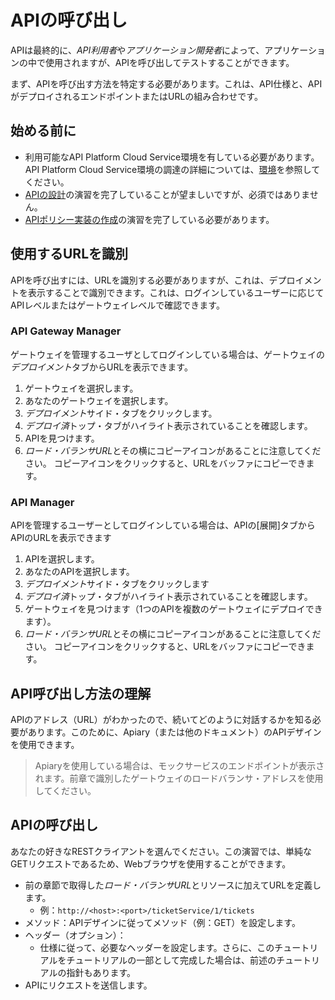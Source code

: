 # APIの呼び出し

APIは最終的に、*API利用者*や*アプリケーション開発者*によって、アプリケーションの中で使用されますが、APIを呼び出してテストすることができます。

まず、APIを呼び出す方法を特定する必要があります。これは、API仕様と、APIがデプロイされるエンドポイントまたはURLの組み合わせです。

## 始める前に

- 利用可能なAPI Platform Cloud Service環境を有している必要があります。API Platform Cloud Service環境の調達の詳細については、[環境](../../../../environments/README.md)を参照してください。
- [APIの設計](../../../design/design_api)の演習を完了していることが望ましいですが、必須ではありません。
- [APIポリシー実装の作成](../create_api)の演習を完了している必要があります。

## 使用するURLを識別

APIを呼び出すには、URLを識別する必要がありますが、これは、デプロイメントを表示することで識別できます。これは、ログインしているユーザーに応じてAPIレベルまたはゲートウェイレベルで確認できます。

### API Gateway Manager

ゲートウェイを管理するユーザとしてログインしている場合は、ゲートウェイの*デプロイメント*タブからURLを表示できます。

1. ゲートウェイを選択します。
2. あなたのゲートウェイを選択します。
3. *デプロイメント*サイド・タブをクリックします。
4. *デプロイ済*トップ・タブがハイライト表示されていることを確認します。
5. APIを見つけます。
6. *ロード・バランサURL*とその横にコピーアイコンがあることに注意してください。 コピーアイコンをクリックすると、URLをバッファにコピーできます。

### API Manager

APIを管理するユーザーとしてログインしている場合は、APIの[展開]タブからAPIのURLを表示できます

1. APIを選択します。
1. あなたのAPIを選択します。
1. *デプロイメント*サイド・タブをクリックします
1. *デプロイ済*トップ・タブがハイライト表示されていることを確認します。
1. ゲートウェイを見つけます（1つのAPIを複数のゲートウェイにデプロイできます）。
1. *ロード・バランサURL*とその横にコピーアイコンがあることに注意してください。 コピーアイコンをクリックすると、URLをバッファにコピーできます。

## API呼び出し方法の理解

APIのアドレス（URL）がわかったので、続いてどのように対話するかを知る必要があります。このために、Apiary（または他のドキュメント）のAPIデザインを使用できます。

> Apiaryを使用している場合は、モックサービスのエンドポイントが表示されます。前章で識別したゲートウェイのロードバランサ・アドレスを使用してください。

## APIの呼び出し

あなたの好きなRESTクライアントを選んでください。この演習では、単純なGETリクエストであるため、Webブラウザを使用することができます。

- 前の章節で取得した*ロード・バランサURL*とリソースに加えてURLを定義します。
  - 例：`http://<host>:<port>/ticketService/1/tickets`
- メソッド：APIデザインに従ってメソッド（例：GET）を設定します。
- ヘッダー（オプション）：
  - 仕様に従って、必要なヘッダーを設定します。さらに、このチュートリアルをチュートリアルの一部として完成した場合は、前述のチュートリアルの指針もあります。
- APIにリクエストを送信します。

